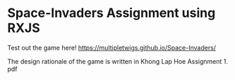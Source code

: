 # Space-Invaders Assignment using RXJS
Test out the game here! https://multipletwigs.github.io/Space-Invaders/

The design rationale of the game is written in Khong Lap Hoe Assignment 1. pdf
